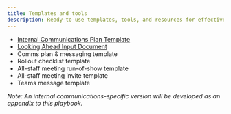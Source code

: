 ```yaml
---
title: Templates and tools
description: Ready-to-use templates, tools, and resources for effective internal communications
---
```


- [Internal Communications Plan Template](https://docs.google.com/document/d/1ucjVB-3Idt87UGrGBSJzjTVurjRzy_toDMT2t00YjxE/edit?tab=t.0)
- [Looking Ahead Input Document](https://onewri.sharepoint.com/:w:/s/corecommsteam/EabGYWpdVg1Dk1rlRYBcymQB_VvROpOxiIr2AKQXSyLpfQ?e=mYcZbL&wdLOR=c1B41FB1B-4180-45E2-9334-4A21390C2508)
- Comms plan & messaging template
- Rollout checklist template
- All-staff meeting run-of-show template
- All-staff meeting invite template
- Teams message template




*Note: An internal communications-specific version will be developed as an appendix to this playbook.*

